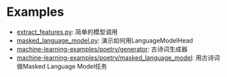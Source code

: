 # Examples

- [extract_features.py](https://github.com/gaolichen/simplebert/blob/main/examples/extract_features.py): 简单的模型调用
- [masked_language_model.py](https://github.com/gaolichen/simplebert/blob/main/examples/masked_language_model.py): 演示如何用LanguageModelHead
- [machine-learning-examples/poetry/generator](https://github.com/gaolichen/machine-learning-examples/tree/main/poetry/generator): 古诗词生成器
- [machine-learning-examples/poetry/masked_language_model](https://github.com/gaolichen/machine-learning-examples/tree/main/poetry/masked_language_model): 用古诗词做Masked Language Model任务
